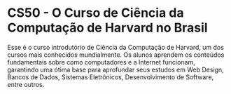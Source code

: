 # CS50 - O Curso de Ciência da Computação de Harvard no Brasil

Esse é o curso introdutório de Ciência da Computação de Harvard, um dos cursos mais conhecidos mundialmente. Os alunos aprendem os conteúdos fundamentais sobre como computadores e a Internet funcionam, garantindo uma ótima base para aprofundar seus estudos em Web Design, Bancos de Dados, Sistemas Eletrônicos, Desenvolvimento de Software, entre outros.

